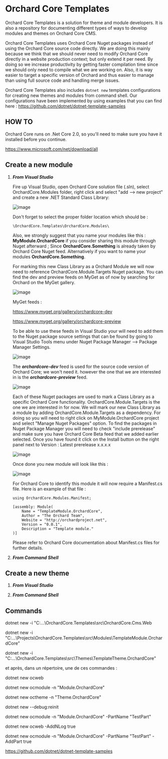 # Orchard Core Templates

Orchard Core Templates is a solution for theme and module developers. It is also a repository for documenting different types of ways to develop modules and themes on Orchard Core CMS.

Orchard Core Templates uses Orchard Core Nuget packages instead of using the Orchard Core source code directly. We are doing this mainly because we think that we should never need to modify Orchard Core directly in a website production context; but only extend it per need. By doing so we increase productivity by getting faster compilation time since we should only need to compile what we are working on. Also, it is way easier to target a specific version of Orchard and thus easier to manage than using full source code and handling merge issues.

Orchard Core Templates also includes `dotnet new` templates configurations for creating new themes and modules from command shell. Our configurations have been implemented by using examples that you can find here : https://github.com/dotnet/dotnet-template-samples

## HOW TO

Orchard Core runs on .Net Core 2.0, so you'll need to make sure you have it installed before you continue.

https://www.microsoft.com/net/download/all

## Create a new module

1. ***From Visual Studio***

   Fire up Visual Studio, open Orchard Core solution file (.sln), select OrchardCore.Modules folder, right click and select "add --> new project" and create a new .NET Standard Class Library:

   ![image](https://user-images.githubusercontent.com/3228637/38450533-6c0fbc98-39ed-11e8-91a5-d26a1105b91a.png)

   Don't forget to select the proper folder location which should be : 

   ```
   \OrchardCore.Templates\OrchardCore.Modules\
   ```

   Also, we strongly suggest that you name your modules like this : **MyModule.OrchardCore** if you consider sharing this module through Nuget afterward ; Since **OrchardCore.Something** is already taken by Orchard Core Nuget feed. Alternatively if you want to name your modules **OrchardCore.Something**.

   For marking this new Class Library as a Orchard Module we will now need to reference OrchardCore.Module.Targets Nuget package. You can find the dev and preview feeds on MyGet as of now by searching for Orchard on the MyGet gallery.

   ![image](https://user-images.githubusercontent.com/3228637/38450194-c617148a-39e7-11e8-95b0-2d35f43a6fad.png)

   MyGet feeds : 

   https://www.myget.org/gallery/orchardcore-dev

   https://www.myget.org/gallery/orchardcore-preview

   To be able to use these feeds in Visual Studio your will need to add them to the Nuget package source settings that can be found by going to Visual Studio Tools menu under Nuget Package Manager --> Package Manager Settings.

   ![image](https://user-images.githubusercontent.com/3228637/38450422-63670f1c-39eb-11e8-9c14-0743f0a4da42.png)

   The ***orchardcore-dev*** feed is used for the source code version of Orchard Core; we won't need it. however the one that we are interested in is the ***orchardcore-preview*** feed. 

   ![image](https://user-images.githubusercontent.com/3228637/38450242-886933f6-39e8-11e8-896c-1f807e5530a0.png)

   Each of these Nuget packages are used to mark a Class Library as a specific Orchard Core functionality. OrchardCore.Module.Targets is the one we are interested in for now. We will mark our new Class Library as a module by adding OrchardCore.Module.Targets as a dependency. For doing so you will need to right click on MyModule.OrchardCore project and select "Manage Nuget Packages" option. To find the packages in Nuget Package Manager you will need to check "include prerelease" and make sure you have Orchard Core Beta feed that we added earlier selected. Once you have found it click on the Install button on the right panel next to Version : Latest prerelease x.x.x.x

   ![image](https://user-images.githubusercontent.com/3228637/38450558-f4b83098-39ed-11e8-93c7-0fd9e5112dff.png)

   Once done you new module will look like this : 

   ![image](https://user-images.githubusercontent.com/3228637/38450628-31c8e2b0-39ef-11e8-9de7-c15f0c6544c5.png)

   For Orchard Core to identify this module it will now require a Manifest.cs file. Here is an example of that file :

   ```
   using OrchardCore.Modules.Manifest;

   [assembly: Module(
       Name = "TemplateModule.OrchardCore",
       Author = "The Orchard Team",
       Website = "http://orchardproject.net",
       Version = "0.0.1",
       Description = "Template module."
   )]

   ```

   Please refer to Orchard Core documentation about Manifest.cs files for further details.


1. ***From Command Shell***

## Create a new theme

1. ***From Visual Studio***

2. ***From Command Shell***


## Commands

dotnet new -i "C:\...\OrchardCore.Templates\src\OrchardCore.Cms.Web

dotnet new -i "C:\...\Projects\OrchardCore.Templates\src\Modules\TemplateModule.OrchardCore"

dotnet new -i "C:\...\OrchardCore.Templates\src\Themes\TemplateTheme.OrchardCore"

et après, dans un répertoire, une de ces commandes :

dotnet new ocweb

dotnet new ocmodule -n "Module.OrchardCore"

dotnet new octheme -n "Theme.OrchardCore"

dotnet new --debug:reinit

dotnet new ocmodule -n "Module.OrchardCore" -PartName "TestPart"

dotnet new ocweb -AddNLog true

dotnet new ocmodule -n "Module.OrchardCore" -PartName "TestPart" -AddPart true

https://github.com/dotnet/dotnet-template-samples